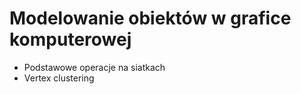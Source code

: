 # Modelowanie obiektów w grafice komputerowej

* Podstawowe operacje na siatkach
* Vertex clustering
